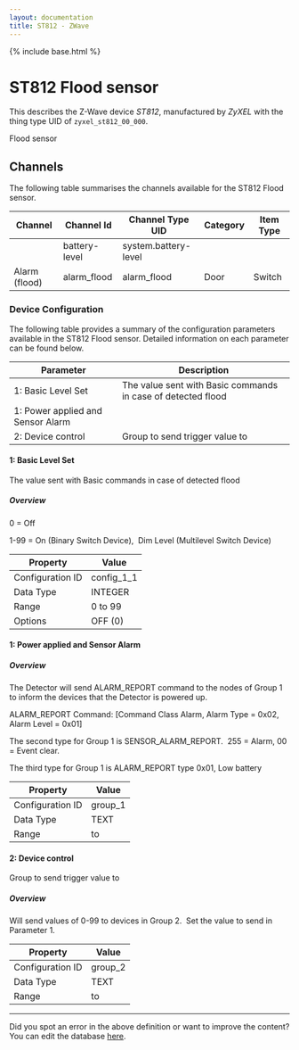 ```yaml
---
layout: documentation
title: ST812 - ZWave
---
```


{% include base.html %}

# ST812 Flood sensor

This describes the Z-Wave device *ST812*, manufactured by *ZyXEL* with the thing type UID of ```zyxel_st812_00_000```. 

Flood sensor


## Channels
The following table summarises the channels available for the ST812 Flood sensor.

| Channel | Channel Id | Channel Type UID | Category | Item Type |
|---------|------------|------------------|----------|-----------|
|  | battery-level | system.battery-level |  |  |
| Alarm (flood) | alarm_flood | alarm_flood | Door | Switch |


### Device Configuration
The following table provides a summary of the configuration parameters available in the ST812 Flood sensor.
Detailed information on each parameter can be found below.

| Parameter   | Description |
|-------------|-------------|
| 1: Basic Level Set | The value sent with Basic commands in case of detected flood |
| 1: Power applied and Sensor Alarm |  |
| 2: Device control | Group to send trigger value to |


#### 1: Basic Level Set

The value sent with Basic commands in case of detected flood  


##### Overview 

0 = Off

1-99 = On (Binary Switch Device),  Dim Level (Multilevel Switch Device)


| Property         | Value    |
|------------------|----------|
| Configuration ID | config_1_1 |
| Data Type        | INTEGER |
| Range | 0 to 99 || Default Value | 99 |
| Options | OFF (0) |


#### 1: Power applied and Sensor Alarm

  


##### Overview 

The Detector will send ALARM\_REPORT command to the nodes of Group 1 to inform the devices that the Detector is powered up.

ALARM\_REPORT Command: \[Command Class Alarm, Alarm Type = 0x02, Alarm Level = 0x01\]

The second type for Group 1 is SENSOR\_ALARM\_REPORT.  255 = Alarm, 00 = Event clear.

The third type for Group 1 is ALARM\_REPORT type 0x01, Low battery


| Property         | Value    |
|------------------|----------|
| Configuration ID | group_1 |
| Data Type        | TEXT |
| Range |  to  |


#### 2: Device control

Group to send trigger value to  


##### Overview 

Will send values of 0-99 to devices in Group 2.  Set the value to send in Parameter 1.


| Property         | Value    |
|------------------|----------|
| Configuration ID | group_2 |
| Data Type        | TEXT |
| Range |  to  |


---

Did you spot an error in the above definition or want to improve the content?
You can edit the database [here](http://www.cd-jackson.com/index.php/zwave/zwave-device-database/zwave-device-list/devicesummary/327).
